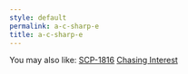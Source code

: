 ```yaml
---
style: default
permalink: a-c-sharp-e
title: a-c-sharp-e
---
```

You may also like:
[SCP-1816](http://scp-wiki.net/scp-1816)
[Chasing Interest](http://scp-wiki.net/chasing-interest)